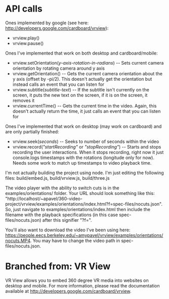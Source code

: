 API calls
=======

Ones implemented by google (see here: <http://developers.google.com/cardboard/vrview>): 
* vrview.play()
* vrview.pause()

Ones I've implemented that work on both desktop and cardboard/mobile: 
* vrview.setOrientation(_y-axis-rotation-in-radians_) -- Sets current camera orientation by rotating camera around y axis 
* vrview.getOrientation() -- Gets the current camera orientation about the y axis (offset by -pi/2). This doesn't actually get the orientation but instead calls an event that you can listen for
* vrview.subtitle(_subtitle-text_) -- If the subtitle isn't currently on the screen, it puts the new text on the screen, if it is on the screen, it removes it 
* vrview.currentTime() -- Gets the current time in the video. Again, this doesn't actually return the time, it just calls an event that you can listen for

Ones I've implemented that work on desktop (may work on cardboard) and are only partially finished:
* vrview.seek(_seconds_) -- Seeks to number of seconds within the video
* vrview.record(_"startRecording"_ or _"stopRecording"_) -- Starts and stops recording the user interactions. When it stops recording, right now it just console.logs timestamps with the rotations (longitude only for now). Needs some work to match up timestamps to video playback time.

I'm not actually building the project using node. I'm just editing the following files: build/embed.js, build/vrview.js, build/three.js

The video player with the ability to switch cuts is in the examples/orientations/ folder. Your URL should look something like this: "http://localhost/~apavel/360-video-project/vrview/examples/orientations/index.html?f=spec-files/nocuts.json". So, just navigate to examples/orientations/index.html then include the filename with the playback specifications (in this case spec-files/nocuts.json) after this signifier "?f=".  

You'll also want to download the video I've been using here: https://people.eecs.berkeley.edu/~amypavel/vrview/examples/orientations/nocuts.MP4. You may have to change the video path in spec-files/nocuts.json.

Branched from: VR View
=======

VR View allows you to embed 360 degree VR media into websites on desktop and
mobile. For more information, please read the documentation available at
<http://developers.google.com/cardboard/vrview>.
